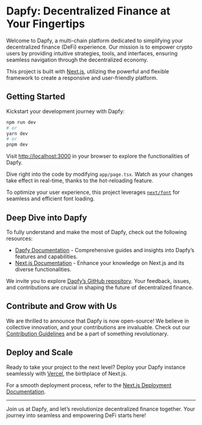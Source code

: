 # Dapfy: Decentralized Finance at Your Fingertips

Welcome to Dapfy, a multi-chain platform dedicated to simplifying your decentralized finance (DeFi) experience. Our mission is to empower crypto users by providing intuitive strategies, tools, and interfaces, ensuring seamless navigation through the decentralized economy.

This project is built with [Next.js](https://nextjs.org/), utilizing the powerful and flexible framework to create a responsive and user-friendly platform.

## Getting Started

Kickstart your development journey with Dapfy:

```bash
npm run dev
# or
yarn dev
# or
pnpm dev
```

Visit [http://localhost:3000](http://localhost:3000) in your browser to explore the functionalities of Dapfy.

Dive right into the code by modifying `app/page.tsx`. Watch as your changes take effect in real-time, thanks to the hot-reloading feature.

To optimize your user experience, this project leverages [`next/font`](https://nextjs.org/docs/basic-features/font-optimization) for seamless and efficient font loading.

## Deep Dive into Dapfy

To fully understand and make the most of Dapfy, check out the following resources:

- [Dapfy Documentation](https://dapfy.com/docs) - Comprehensive guides and insights into Dapfy’s features and capabilities.
- [Next.js Documentation](https://nextjs.org/docs) - Enhance your knowledge on Next.js and its diverse functionalities.

We invite you to explore [Dapfy’s GitHub repository](https://github.com/dapfy/dapfy-dapp). Your feedback, issues, and contributions are crucial in shaping the future of decentralized finance.

## Contribute and Grow with Us

We are thrilled to announce that Dapfy is now open-source! We believe in collective innovation, and your contributions are invaluable. Check out our [Contribution Guidelines](https://github.com/dapfy/dapfy/blob/main/CONTRIBUTING.md) and be a part of something revolutionary.

## Deploy and Scale

Ready to take your project to the next level? Deploy your Dapfy instance seamlessly with [Vercel](https://vercel.com/new?utm_medium=default-template&filter=next.js&utm_source=dapfy&utm_campaign=dapfy-readme), the birthplace of Next.js.

For a smooth deployment process, refer to the [Next.js Deployment Documentation](https://nextjs.org/docs/deployment).

---

Join us at Dapfy, and let’s revolutionize decentralized finance together. Your journey into seamless and empowering DeFi starts here!
